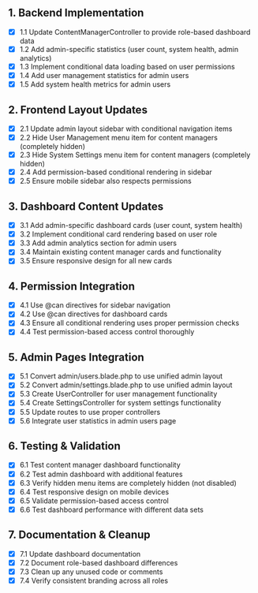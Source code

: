 ## 1. Backend Implementation
- [x] 1.1 Update ContentManagerController to provide role-based dashboard data
- [x] 1.2 Add admin-specific statistics (user count, system health, admin analytics)
- [x] 1.3 Implement conditional data loading based on user permissions
- [x] 1.4 Add user management statistics for admin users
- [x] 1.5 Add system health metrics for admin users

## 2. Frontend Layout Updates
- [x] 2.1 Update admin layout sidebar with conditional navigation items
- [x] 2.2 Hide User Management menu item for content managers (completely hidden)
- [x] 2.3 Hide System Settings menu item for content managers (completely hidden)
- [x] 2.4 Add permission-based conditional rendering in sidebar
- [x] 2.5 Ensure mobile sidebar also respects permissions

## 3. Dashboard Content Updates
- [x] 3.1 Add admin-specific dashboard cards (user count, system health)
- [x] 3.2 Implement conditional card rendering based on user role
- [x] 3.3 Add admin analytics section for admin users
- [x] 3.4 Maintain existing content manager cards and functionality
- [x] 3.5 Ensure responsive design for all new cards

## 4. Permission Integration
- [x] 4.1 Use @can directives for sidebar navigation
- [x] 4.2 Use @can directives for dashboard cards
- [x] 4.3 Ensure all conditional rendering uses proper permission checks
- [x] 4.4 Test permission-based access control thoroughly

## 5. Admin Pages Integration
- [x] 5.1 Convert admin/users.blade.php to use unified admin layout
- [x] 5.2 Convert admin/settings.blade.php to use unified admin layout
- [x] 5.3 Create UserController for user management functionality
- [x] 5.4 Create SettingsController for system settings functionality
- [x] 5.5 Update routes to use proper controllers
- [x] 5.6 Integrate user statistics in admin users page

## 6. Testing & Validation
- [x] 6.1 Test content manager dashboard functionality
- [x] 6.2 Test admin dashboard with additional features
- [x] 6.3 Verify hidden menu items are completely hidden (not disabled)
- [x] 6.4 Test responsive design on mobile devices
- [x] 6.5 Validate permission-based access control
- [x] 6.6 Test dashboard performance with different data sets

## 7. Documentation & Cleanup
- [x] 7.1 Update dashboard documentation
- [x] 7.2 Document role-based dashboard differences
- [x] 7.3 Clean up any unused code or comments
- [x] 7.4 Verify consistent branding across all roles
